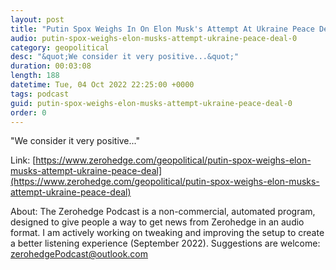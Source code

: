 ```yaml
---
layout: post
title: "Putin Spox Weighs In On Elon Musk's Attempt At Ukraine Peace Deal"
audio: putin-spox-weighs-elon-musks-attempt-ukraine-peace-deal-0
category: geopolitical
desc: "&quot;We consider it very positive...&quot;"
duration: 00:03:08
length: 188
datetime: Tue, 04 Oct 2022 22:25:00 +0000
tags: podcast
guid: putin-spox-weighs-elon-musks-attempt-ukraine-peace-deal-0
order: 0
---
```

&quot;We consider it very positive...&quot;

Link: [https://www.zerohedge.com/geopolitical/putin-spox-weighs-elon-musks-attempt-ukraine-peace-deal](https://www.zerohedge.com/geopolitical/putin-spox-weighs-elon-musks-attempt-ukraine-peace-deal)

About: The Zerohedge Podcast is a non-commercial, automated program, designed to give people a way to get news from Zerohedge in an audio format.  I am actively working on tweaking and improving the setup to create a better listening experience (September 2022).  Suggestions are welcome: [zerohedgePodcast@outlook.com](mailto:zerohedgePodcast@outlook.com)